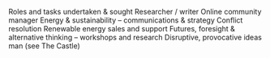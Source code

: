 Roles and tasks undertaken & sought
Researcher / writer
Online community manager
Energy & sustainability – communications & strategy
Conflict resolution
Renewable energy sales and support
Futures, foresight & alternative thinking – workshops and research
Disruptive, provocative ideas man (see The Castle)